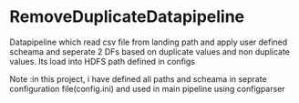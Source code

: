 # RemoveDuplicateDatapipeline
Datapipeline which read csv file from landing path and apply user defined scheama and seperate 2 DFs based on duplicate values and non duplicate values.
Its load into HDFS path defined in configs

Note :in this project, i have defined all paths and scheama in seprate configuration file(config.ini) and used in main pipeline using configparser
